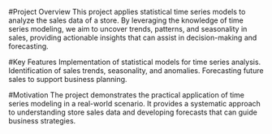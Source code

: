 #Project Overview
This project applies statistical time series models to analyze the sales data of a store. By leveraging the knowledge of time series modeling, we aim to uncover trends, patterns, and seasonality in sales, providing actionable insights that can assist in decision-making and forecasting.

#Key Features
Implementation of statistical models for time series analysis.
Identification of sales trends, seasonality, and anomalies.
Forecasting future sales to support business planning.

#Motivation
The project demonstrates the practical application of time series modeling in a real-world scenario. It provides a systematic approach to understanding store sales data and developing forecasts that can guide business strategies.
